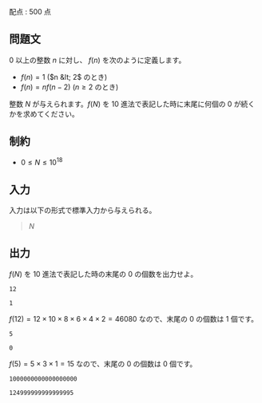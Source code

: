配点 : $500$ 点

## 問題文

$0$ 以上の整数 $n$ に対し、 $f(n)$ を次のように定義します。

- $f(n) = 1$ ($n &lt; 2$ のとき)
- $f(n) = n f(n-2)$ ($n \geq 2$ のとき)

整数 $N$ が与えられます。$f(N)$ を $10$ 進法で表記した時に末尾に何個の $0$ が続くかを求めてください。

## 制約

- $0 \leq N \leq 10^{18}$

## 入力

入力は以下の形式で標準入力から与えられる。

> $N$

## 出力

$f(N)$ を $10$ 進法で表記した時の末尾の $0$ の個数を出力せよ。

```input1
12
```

```output1
1
```

$f(12) = 12 \times 10 \times 8 \times 6 \times 4 \times 2 = 46080$ なので、末尾の $0$ の個数は $1$ 個です。

```input2
5
```

```output2
0
```

$f(5) = 5 \times 3 \times 1 = 15$ なので、末尾の $0$ の個数は $0$ 個です。

```input3
1000000000000000000
```

```output3
124999999999999995
```